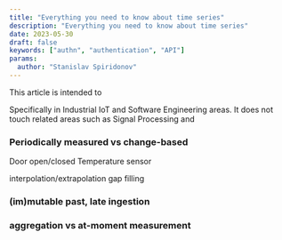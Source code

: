 ```yaml
---
title: "Everything you need to know about time series"
description: "Everything you need to know about time series"
date: 2023-05-30
draft: false
keywords: ["authn", "authentication", "API"]
params:
  author: "Stanislav Spiridonov"
---
```


This article is intended to 

Specifically in Industrial IoT and Software Engineering areas. It does not touch related areas such as Signal Processing and

### Periodically measured vs change-based

Door open/closed
Temperature sensor

interpolation/extrapolation
gap filling


### (im)mutable past, late ingestion


### aggregation vs at-moment measurement

### 
